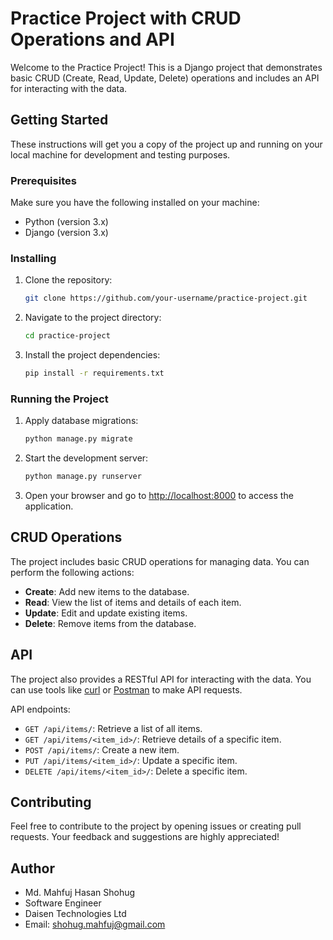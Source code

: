 # Practice Project with CRUD Operations and API

Welcome to the Practice Project! This is a Django project that demonstrates basic CRUD (Create, Read, Update, Delete) operations and includes an API for interacting with the data.

## Getting Started

These instructions will get you a copy of the project up and running on your local machine for development and testing purposes.

### Prerequisites

Make sure you have the following installed on your machine:

- Python (version 3.x)
- Django (version 3.x)

### Installing

1. Clone the repository:

   ```bash
   git clone https://github.com/your-username/practice-project.git
   ```

2. Navigate to the project directory:

   ```bash
   cd practice-project
   ```

3. Install the project dependencies:

   ```bash
   pip install -r requirements.txt
   ```

### Running the Project

1. Apply database migrations:

   ```bash
   python manage.py migrate 
   ```

2. Start the development server:

   ```bash
   python manage.py runserver
   ```

3. Open your browser and go to [http://localhost:8000](http://localhost:8000) to access the application.

## CRUD Operations

The project includes basic CRUD operations for managing data. You can perform the following actions:

- **Create**: Add new items to the database.
- **Read**: View the list of items and details of each item.
- **Update**: Edit and update existing items.
- **Delete**: Remove items from the database.

## API

The project also provides a RESTful API for interacting with the data. You can use tools like [curl](https://curl.se/) or [Postman](https://www.postman.com/) to make API requests.

API endpoints:

- `GET /api/items/`: Retrieve a list of all items.
- `GET /api/items/<item_id>/`: Retrieve details of a specific item.
- `POST /api/items/`: Create a new item.
- `PUT /api/items/<item_id>/`: Update a specific item.
- `DELETE /api/items/<item_id>/`: Delete a specific item.

## Contributing

Feel free to contribute to the project by opening issues or creating pull requests. Your feedback and suggestions are highly appreciated!

## Author

- Md. Mahfuj Hasan Shohug  
- Software Engineer  
- Daisen Technologies Ltd  
- Email: shohug.mahfuj@gmail.com

